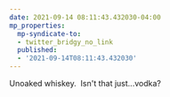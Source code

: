 ```yaml
---
date: 2021-09-14 08:11:43.432030-04:00
mp_properties:
  mp-syndicate-to:
  - twitter_bridgy_no_link
  published:
  - '2021-09-14T08:11:43.432030'
---
```


Unoaked whiskey. &nbsp;Isn't that just...vodka?